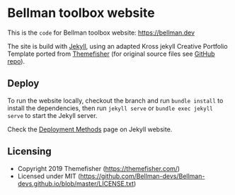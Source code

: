 # Bellman toolbox website

This is the `code` for Bellman toolbox website: https://bellman.dev  

The site is build with [Jekyll](https://jekyllrb.com/), using an adapted Kross jekyll Creative Portfolio Template ported from [Themefisher](https://themefisher.com/products/kross-creative-portfolio-template/) (for original source files see [GitHub repo](https://github.com/themefisher/kross-jekyll)).


## Deploy

To run the website locally, checkout the branch and run `bundle install` to install the dependencies, then run `jekyll serve` or `bundle exec jekyll serve` to start the Jekyll server.

Check the [Deployment Methods](https://jekyllrb.com/docs/deployment-methods/) page on Jekyll website.


## Licensing

- Copyright 2019 Themefisher (https://themefisher.com/)
- Licensed under MIT (https://github.com/Bellman-devs/Bellman-devs.github.io/blob/master/LICENSE.txt)
